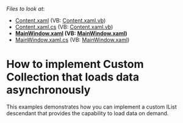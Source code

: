<!-- default file list -->
*Files to look at*:

* [Content.xaml](./CS/AsyncDataLoading/Content.xaml) (VB: [Content.xaml.vb](./VB/AsyncDataLoading/Content.xaml.vb))
* [Content.xaml.cs](./CS/AsyncDataLoading/Content.xaml.cs) (VB: [Content.xaml.vb](./VB/AsyncDataLoading/Content.xaml.vb))
* **[MainWindow.xaml](./CS/AsyncDataLoading/MainWindow.xaml) (VB: [MainWindow.xaml](./VB/AsyncDataLoading/MainWindow.xaml))**
* [MainWindow.xaml.cs](./CS/AsyncDataLoading/MainWindow.xaml.cs) (VB: [MainWindow.xaml](./VB/AsyncDataLoading/MainWindow.xaml))
<!-- default file list end -->
# How to implement Custom Collection that loads data asynchronously


<p>This examples demonstrates how you can implement a custom IList descendant that provides the capability to load data on demand.</p>

<br/>


